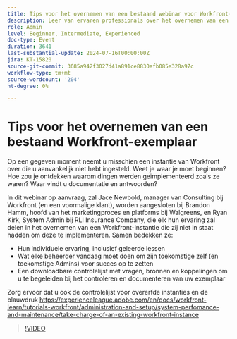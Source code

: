 ```yaml
---
title: Tips voor het overnemen van een bestaand webinar voor Workfront-instanties
description: Leer van ervaren professionals over het overnemen van een Workfront-exemplaar. Verbeter inzicht in controle, documenteren, en vestiging voor toekomstig succes met onze downloadbare controlelijst in ons on-demand webinar.
role: Admin
level: Beginner, Intermediate, Experienced
doc-type: Event
duration: 3641
last-substantial-update: 2024-07-16T00:00:00Z
jira: KT-15820
source-git-commit: 3685a942f3027d41a891ce8830afb085e328a97c
workflow-type: tm+mt
source-wordcount: '204'
ht-degree: 0%

---
```



# Tips voor het overnemen van een bestaand Workfront-exemplaar

Op een gegeven moment neemt u misschien een instantie van Workfront over die u aanvankelijk niet hebt ingesteld. Weet je waar je moet beginnen? Hoe zou je ontdekken waarom dingen werden geïmplementeerd zoals ze waren? Waar vindt u documentatie en antwoorden?

In dit webinar op aanvraag, zal Jace Newbold, manager van Consulting bij Workfront (en een voormalige klant), worden aangesloten bij Brandon Hamm, hoofd van het marketingproces en platforms bij Walgreens, en Ryan Kirk, System Admin bij RLI Insurance Company, die elk hun ervaring zal delen in het overnemen van een Workfront-instantie die zij niet in staat hadden om deze te implementeren. Samen bedekken ze:

* Hun individuele ervaring, inclusief geleerde lessen
* Wat elke beheerder vandaag moet doen om zijn toekomstige zelf (en toekomstige Admins) voor succes op te zetten
* Een downloadbare controlelijst met vragen, bronnen en koppelingen om u te begeleiden bij het controleren en documenteren van uw exemplaar

Zorg ervoor dat u ook de controlelijst voor overerfde instanties en de blauwdruk https://experienceleague.adobe.com/en/docs/workfront-learn/tutorials-workfront/administration-and-setup/system-perfomance-and-maintenance/take-charge-of-an-existing-workfront-instance

>[!VIDEO](https://video.tv.adobe.com/v/3431014/?learn=on)

